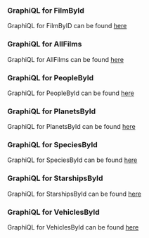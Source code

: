 ### GraphiQL for FilmById
GraphiQL for FilmByID can be found [here](https://github.com/surajcm/graphql-primer/blob/main/dev/film_by_id.md)

### GraphiQL for AllFilms
GraphiQL for AllFilms can be found [here](https://github.com/surajcm/graphql-primer/blob/main/dev/all_films.md)

### GraphiQL for PeopleById
GraphiQL for PeopleById can be found [here](https://github.com/surajcm/graphql-primer/blob/main/dev/people_by_id.md)

### GraphiQL for PlanetsById
GraphiQL for PlanetsById can be found [here](https://github.com/surajcm/graphql-primer/blob/main/dev/planets_by_id.md)

### GraphiQL for SpeciesById
GraphiQL for SpeciesById can be found [here](https://github.com/surajcm/graphql-primer/blob/main/dev/species_by_id.md)

### GraphiQL for StarshipsById
GraphiQL for StarshipsById can be found [here](https://github.com/surajcm/graphql-primer/blob/main/dev/starships_by_id.md)

### GraphiQL for VehiclesById
GraphiQL for VehiclesById can be found [here](https://github.com/surajcm/graphql-primer/blob/main/dev/vehicles_by_id.md)

